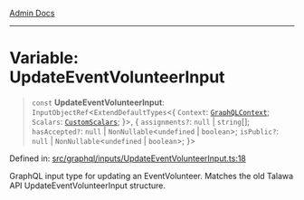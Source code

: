 [Admin Docs](/)

***

# Variable: UpdateEventVolunteerInput

> `const` **UpdateEventVolunteerInput**: `InputObjectRef`\<`ExtendDefaultTypes`\<\{ `Context`: [`GraphQLContext`](../../../context/type-aliases/GraphQLContext.md); `Scalars`: [`CustomScalars`](../../../scalars/type-aliases/CustomScalars.md); \}\>, \{ `assignments?`: `null` \| `string`[]; `hasAccepted?`: `null` \| `NonNullable`\<`undefined` \| `boolean`\>; `isPublic?`: `null` \| `NonNullable`\<`undefined` \| `boolean`\>; \}\>

Defined in: [src/graphql/inputs/UpdateEventVolunteerInput.ts:18](https://github.com/Sourya07/talawa-api/blob/583d62db9438de398bb9012a4a2617e2cb268b08/src/graphql/inputs/UpdateEventVolunteerInput.ts#L18)

GraphQL input type for updating an EventVolunteer.
Matches the old Talawa API UpdateEventVolunteerInput structure.
